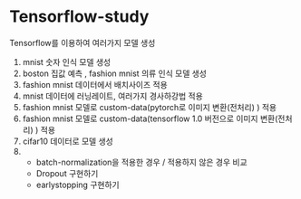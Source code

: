 # Tensorflow-study
Tensorflow를 이용하여 여러가지 모델 생성

1. mnist 숫자 인식 모델 생성
2. boston 집값 예측 , fashion mnist 의류 인식 모델 생성
3. fashion mnist 데이터에서 배치사이즈 적용
4. mnist 데이터에 러닝레이트, 여러가지 경사하강법 적용
5. fashion mnist 모델로 custom-data(pytorch로 이미지 변환(전처리) ) 적용
6. fashion mnist 모델로 custom-data(tensorflow 1.0 버전으로 이미지 변환(전처리) ) 적용
7. cifar10 데이터로 모델 생성
8.
   - batch-normalization을 적용한 경우 / 적용하지 않은 경우 비교
   - Dropout 구현하기
   - earlystopping 구현하기


